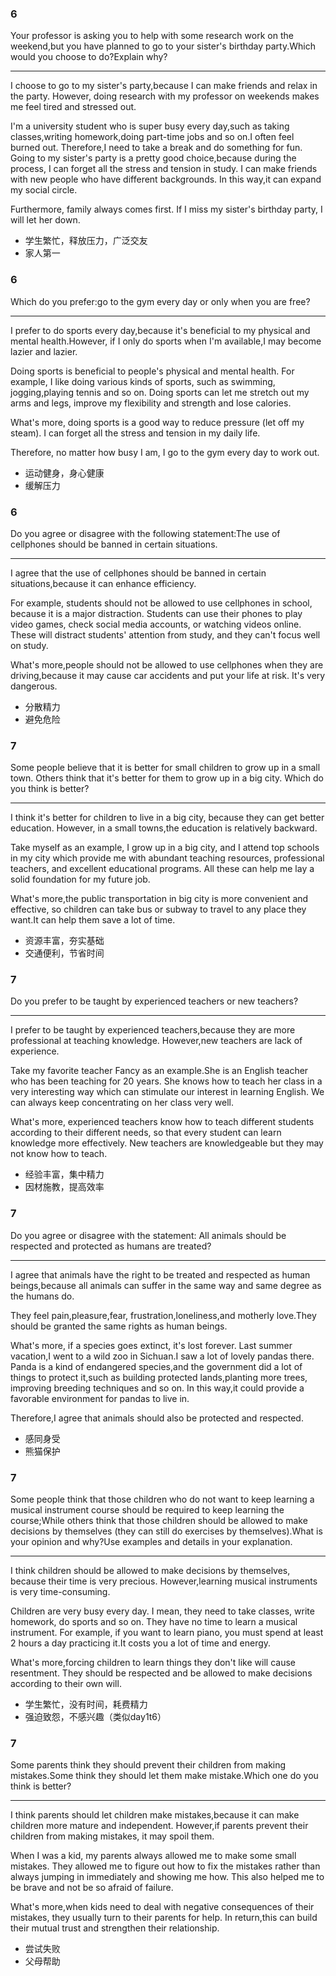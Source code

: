 ### 6

Your professor is asking you to help with some research work on the weekend,but you have planned to go to your sister's birthday party.Which would you choose to do?Explain why?

---

I choose to go to my sister's party,because I can make friends and relax in the party. However, doing research with my professor on weekends makes me feel tired and stressed out.

I'm a university student who is super busy every day,such as taking classes,writing homework,doing part-time jobs and so on.I often feel burned out. Therefore,I need to take a break and do something for fun. Going to my sister's party is a pretty good choice,because during the process, I can forget all the stress and tension in study. I can make friends with new people who have different backgrounds. In this way,it can expand my social circle.

Furthermore, family always comes first. If I miss my sister's birthday party, I will let her down.

- 学生繁忙，释放压力，广泛交友
- 家人第一

### 6

Which do you prefer:go to the gym every day or only when you are free?

---

I prefer to do sports every day,because it's beneficial to my physical and mental health.However, if I only do sports when I'm available,I may become lazier and lazier.

Doing sports is beneficial to people's physical and mental health. For example, I like doing various kinds of sports, such as swimming, jogging,playing tennis and so on. Doing sports can let me stretch out my arms and legs, improve my flexibility and strength and lose calories.

What's more, doing sports is a good way to reduce pressure (let off my steam). I can forget all the stress and tension in my daily life.

Therefore, no matter how busy I am, I go to the gym every day to work out.

- 运动健身，身心健康
- 缓解压力

### 6

Do you agree or disagree with the following statement:The use of cellphones should be banned in certain situations.

---

I agree that the use of cellphones should be banned in certain situations,because it can enhance efficiency.

For example, students should not be allowed to use cellphones in school, because it is a major distraction. Students can use their phones to play video games, check social media accounts, or watching videos online. These will distract students' attention from study, and they can't focus well on study.

What's more,people should not be allowed to use cellphones when they are driving,because it may cause car accidents and put your life at risk. It's very dangerous.

- 分散精力
- 避免危险

### 7

Some people believe that it is better for small children to grow up in a small town. Others think that it's better for them to grow up in a big city. Which do you think is better?

---

I think it's better for children to live in a big city, because they can get better education. However, in a small towns,the education is relatively backward.

Take myself as an example, I grow up in a big city, and I attend top schools in my city which provide me with abundant teaching resources, professional teachers, and excellent educational programs. All these can help me lay a solid foundation for my future job.

What's more,the public transportation in big city is more convenient and effective, so children can take bus or subway to travel to any place they want.It can help them save a lot of time.

- 资源丰富，夯实基础
- 交通便利，节省时间

### 7

Do you prefer to be taught by experienced teachers or new teachers?

---

I prefer to be taught by experienced teachers,because they are more professional at teaching knowledge. However,new teachers are lack of experience.

Take my favorite teacher Fancy as an example.She is an English teacher who has been teaching for 20 years. She knows how to teach her class in a very interesting way which can stimulate our interest in learning English. We can always keep concentrating on her class very well.

What's more, experienced teachers know how to teach different students according to their different needs, so that every student can learn knowledge more effectively. New teachers are knowledgeable but they may not know how to teach.

- 经验丰富，集中精力
- 因材施教，提高效率

### 7

Do you agree or disagree with the statement: All animals should be respected and protected as humans are treated?

---

I agree that animals have the right to be treated and respected as human beings,because all animals can suffer in the same way and same degree as the humans do.

They feel pain,pleasure,fear, frustration,loneliness,and motherly love.They should be granted the same rights as human beings. 

What's more, if a species goes extinct, it's lost forever. Last summer vacation,I went to a wild zoo in Sichuan.I saw a lot of lovely pandas there. Panda is a kind of endangered species,and the government did a lot of things to protect it,such as building protected lands,planting more trees, improving breeding techniques and so on. In this way,it could provide a favorable environment for pandas to live in. 

Therefore,I agree that animals should also be protected and respected.

- 感同身受
- 熊猫保护

### 7

Some people think that those children who do not want to keep learning a musical instrument course should be required to keep learning the course;While others think that those children should be allowed to make decisions by themselves (they can still do exercises by themselves).What is your opinion and why?Use examples and details in your explanation.

---

I think children should be allowed to make decisions by themselves, because their time is very precious. However,learning musical instruments is very time-consuming.

Children are very busy every day. I mean, they need to take classes, write homework, do sports and so on. They have no time to learn a musical instrument. For example, if you want to learn piano, you must spend at least 2 hours a day practicing it.It costs you a lot of time and energy.

What's more,forcing children to learn things they don't like will cause resentment. They should be respected and be allowed to make decisions according to their own will.

- 学生繁忙，没有时间，耗费精力
- 强迫致怨，不感兴趣（类似day1t6）

### 7

Some parents think they should prevent their children from making mistakes.Some think they should let them make mistake.Which one do you think is better?

---

I think parents should let children make mistakes,because it can make children more mature and independent. However,if parents prevent their children from making mistakes, it may spoil them.

When I was a kid, my parents always allowed me to make some small mistakes. They allowed me to figure out how to fix the mistakes rather than always jumping in immediately and showing me how. This also helped me to be brave and not be so afraid of failure.

What's more,when kids need to deal with negative consequences of their mistakes, they usually turn to their parents for help. In return,this can build their mutual trust and strengthen their relationship.

- 尝试失败
- 父母帮助
